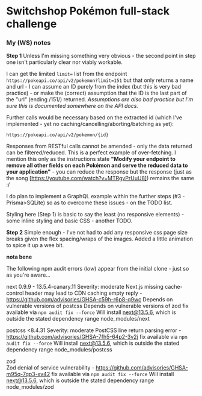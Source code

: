 # Switchshop Pokémon full-stack challenge


### My (WS) notes

**Step 1**
Unless I'm missing something very obvious - the second point in step one isn't particularly clear nor viably workable.

I can get the limited `limit=` list from the endpoint `https://pokeapi.co/api/v2/pokemon?limit=151` but that only returns a name and url - I can assume an ID purely from the index (but this is very bad practice) - or make the (correct) assumption that the ID is the last part of the "url" (ending /151/)  returned. _Assumptions are also bad practice but I'm sure this is documented somewhere on the API docs._

Further calls would be necessary based on the extracted id (which I've implemented - yet no caching/cancelling/aborting/batching as yet):

`https://pokeapi.co/api/v2/pokemon/{id}`

Responses from RESTful calls cannot be amended - only the data returned can be filtered/reduced. This is a perfect example of over-fetching. I mention this only as the instructions state **"Modify your endpoint to remove all other fields on each Pokémon and serve the reduced data to your application"** - you can reduce the response but the response (just as the song [https://youtube.com/watch?v=MTRgvPrUuU8]) remains the same :/

I do plan to implement a GraphQL example within the further steps (#3 - Prisma>SQLite) so as to overcome these issues - on the TODO list.

Styling here (Step 1) is basic to say the least (no responsive elements) - some inline styling and basic CSS - another TODO.


**Step 2**
Simple enough - I've not had to add any responsive css page size breaks given the flex spacing/wraps of the images. Added a little animation to spice it up a wee bit.


**nota bene**

The following npm audit errors (_low_) appear from the initial clone - just so as you're aware...

next  0.9.9 - 13.5.4-canary.11
Severity: moderate
Next.js missing cache-control header may lead to CDN caching empty reply - https://github.com/advisories/GHSA-c59h-r6p8-q9wc
Depends on vulnerable versions of postcss
Depends on vulnerable versions of zod
fix available via `npm audit fix --force`
Will install next@13.5.6, which is outside the stated dependency range
node_modules/next

postcss  <8.4.31
Severity: moderate
PostCSS line return parsing error - https://github.com/advisories/GHSA-7fh5-64p2-3v2j
fix available via `npm audit fix --force`
Will install next@13.5.6, which is outside the stated dependency range
node_modules/postcss

zod  
Zod denial of service vulnerability - https://github.com/advisories/GHSA-m95q-7qp3-xv42
fix available via `npm audit fix --force`
Will install next@13.5.6, which is outside the stated dependency range
node_modules/zod

